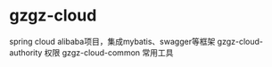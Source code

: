 # gzgz-cloud
spring cloud alibaba项目，集成mybatis、swagger等框架
gzgz-cloud-authority 权限
gzgz-cloud-common 常用工具